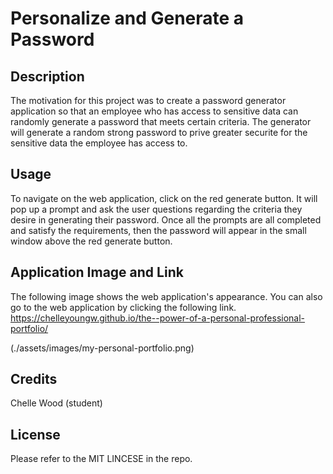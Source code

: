 # Personalize and Generate a Password

## Description

The motivation for this project was to create a password generator application so that an employee who has access to sensitive data can randomly generate a password that meets certain criteria. The generator will generate a random strong password to prive greater securite for the sensitive data the employee has access to.

## Usage

To navigate on the web application, click on the red generate button. It will pop up a prompt and ask the user questions regarding the criteria they desire in generating their password. Once all the prompts are all completed and satisfy the requirements, then the password will appear in the small window above the red generate button.

## Application Image and Link

The following image shows the web application's appearance. You can also go to the web application by clicking the following link. https://chelleyoungw.github.io/the--power-of-a-personal-professional-portfolio/

(./assets/images/my-personal-portfolio.png) 
## Credits

Chelle Wood (student)

## License

Please refer to the MIT LINCESE in the repo.